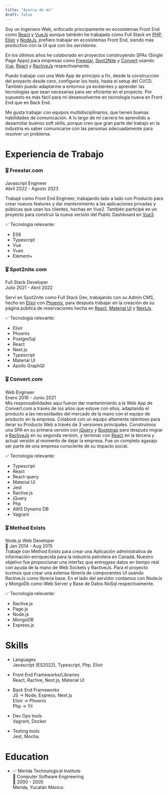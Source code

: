 ```yaml
---
title: "Acerca de mi"
draft: false
---
```


Soy un Ingeniero Web, enfocado principamente en ecosistemas Front End como [React](https://react.dev/) y [VueJs](https://vuejs.org/) aunque también he trabajado como Full Stack en [PHP](https://www.php.net/), [Elixir](https://elixir-lang.org/) y [NodeJs](https://nodejs.org/en), prefiero trabajar en ecosistemas Front End, siendo más productivo con la UI que con los servidores.

En los últimos años he colaborado en proyectos construyendo SPAs (Single Page Apps) para empresas como [Freestar](https://freestar.com/), [Spot2Nite](https://www.spot2nite.com/) y [Convert](https://www.convert.com/) usando [Vue](https://vuejs.org/), [React](https://react.dev/) y [RactiveJs](https://ractive.js.org/) respectivamente.

Puedo trabajar con una Web App de principio a fin, desde la construcción del proyecto desde cero, configurar los tests, hasta el setup del CI/CD. También puedo adaptarme a entornos ya existentes y aprender las tecnologías que sean necesarias para ser eficiente en el proyecto. Por supuesto es más fácil para mí desenvolverme en tecnología nueva en Front End que en Back End.

Me gusta trabajar con equipos multidisciplinarios, que tienen buenas habilidades de comunicación. A lo largo de mi carrera he aprendido a desarrollar buenos soft skills, porque creo que gran parte del trabajo en la industria es saber comunicarse con las personas adecuadamente para resolver un problema.


# Experiencia de Trabajo

### 🎖️ Freestar.com  
Javascript Engineer  
Abril 2022 - Agosto 2023  

Trabajé como Front End Engineer, trabajando lado a lado con Producto para crear nuevos features y dar mantenimiento a las aplicaciones privadas y públicas que usan los clientes, hechas en Vue2. También participé en un proyecto para construir la nueva versión del Public Dashboard en [Vue3](https://vuejs.org/).  

✅ Tecnología relevante:   
- ES6
- Typescript
- Vue
- Vuex
- Element+

### 🎖️ Spot2nite.com  
Full Stack Developer  
Julio 2021 - Abril 2022  

Serví en Spot2nite como Full Stack Dev, trabajando con su Admin CMS, hecho en [Elixir](https://elixir-lang.org/) con [Phoenix](https://www.phoenixframework.org/), para después trabajar en la creación de su página pública de reservaciones hecha en [React](https://react.dev), [Material UI](https://mui.com/) y [NextJs](https://nextjs.org/).  

✅ Tecnología relevante:  
- Elixir
- Phoenix
- PostgreSql
- React
- Next.js
- Typescript
- Material UI
- Apollo GraphQl  

### 🎖️ Convert.com  
Web Engineer  
Enero 2016 - Junio 2021  
Mis responsabilidades aquí fueron dar mantenimiento a la Web App de Convert.com a través de los años que estuve con ellos, adaptando el producto a las necesidades del mercado de la mano con el equipo de producto en la empresa.
Colaboré con un equipo altamente talentoso para iterar su Producto Web a través de 3 versiones principales.
Construímos una SPA en su primera versión con [jQuery](https://jquery.com/) y [Bootstrap](https://getbootstrap.com/) para después migrar a [RactiveJs](https://ractive.js.org) en su segunda versión, y terminar con [React](https://react.dev) en la tercera y actual versión al momento de dejar la empresa.
Fue un completo agasajo ser parte de una empresa consciente de su impacto social.

✅ Tecnología relevante:   
- Typescript
- React
- React-query
- Material UI
- Jest
- Ractive.js
- jQuery
- Php
- AWS Dynamo DB
- Vagrant  

### 🎖️ Method Exists  
Node.js Web Developer  
📅 Jan 2014 - Aug 2015  
Trabajé con Method Exists para crear una Aplicación administrativa de información enriquecida para la industria petrolera en Canadá.
Nuestro objetivo fue proporcionar una interfaz que entregase datos en tiempo real con ayuda de la mano de Web Sockets y RactiveJs. Para el proyecto tuvimos que crear una extensa librería de componentes UI usando RactiveJs como librería base. En el lado del servidor contamos con NodeJs y MongoDb como Web Server y Base de Datos NoSql respectivamente.  

✅ Tecnología relevante:  
- Ractive.js
- Page.js
- Node.js
- MongoDB
- Express.js  



# Skills

- Languages  
  Javascript (ES2022), Typescript, Php, Elixir

- Front End Frameworks/Libraries  
  React, Ractive, Next.js, Material UI

- Back End Frameworks   
  JS -> Node, Express, Next.js  
  Elixir -> Phoenix  
  Php -> Yii  

- Dev Ops tools  
  Vagrant, Docker  

- Testing tools  
  Jest, Mocha.  

# Education

- ✅ Merida Technological Institute  
  🏅 Computer Software Engineering  
  📅 2000 - 2005  
  Merida, Yucatán México.